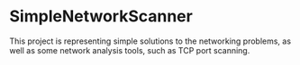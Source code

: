 # SimpleNetworkScanner
This project is representing simple solutions to the networking problems, as well as some network analysis tools, such as TCP port scanning.
